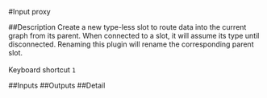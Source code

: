 #Input proxy

##Description
Create a new type-less slot to route data into the current graph from its parent. When connected to a slot, it will assume its type until disconnected. Renaming this plugin will rename the corresponding parent slot.<br><br>Keyboard shortcut `1`

##Inputs
##Outputs
##Detail

